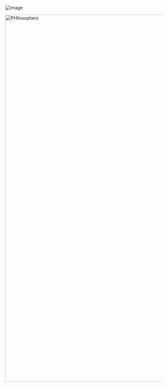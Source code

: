 

![image](https://user-images.githubusercontent.com/82111543/217303951-9051f2db-fa18-413d-8f09-2a98c8943b0a.png)

<img width="1175" alt="PHIlosophers" src="https://user-images.githubusercontent.com/82111543/218946249-ca9dd1ea-e2f1-4939-aaa7-52d107a35f30.png">



